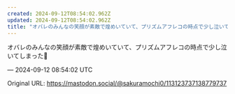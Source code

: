 ```yaml
---
created: 2024-09-12T08:54:02.962Z
updated: 2024-09-12T08:54:02.962Z
title: "オバレのみんなの笑顔が素敵で煌めいていて、プリズムアフレコの時点で少し泣いてしまった🥲[...]"
---
```


<p>オバレのみんなの笑顔が素敵で煌めいていて、プリズムアフレコの時点で少し泣いてしまった🥲</p>

&mdash; 2024-09-12 08:54:02 UTC

Original URL: https://mastodon.social/@sakuramochi0/113123737138779737
